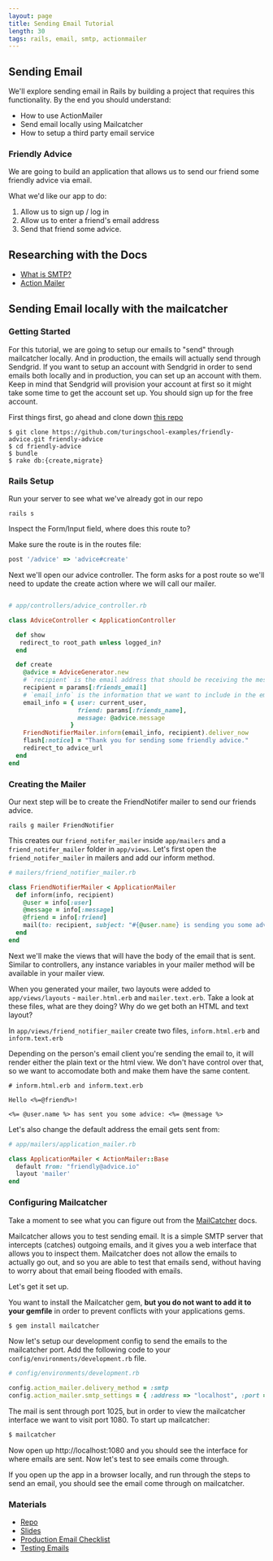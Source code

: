 ```yaml
---
layout: page
title: Sending Email Tutorial
length: 30
tags: rails, email, smtp, actionmailer
---
```


## Sending Email

We'll explore sending email in Rails by building a project that requires this functionality. By the end you should understand:

* How to use ActionMailer
* Send email locally using Mailcatcher
* How to setup a third party email service

### Friendly Advice

We are going to build an application that allows us to send our friend some friendly advice via email.

What we'd like our app to do:

1. Allow us to sign up / log in
2. Allow us to enter a friend's email address
3. Send that friend some advice.  

## Researching with the Docs  
* [What is SMTP?](http://whatismyipaddress.com/smtp)
* [Action Mailer](http://guides.rubyonrails.org/action_mailer_basics.html)  

## Sending Email locally with the mailcatcher

### Getting Started

For this tutorial, we are going to setup our emails to "send" through mailcatcher locally. And in production, the emails will actually send through Sendgrid. If you want to setup an account with Sendgrid in order to send emails both locally and in production, you can set up an account with them. Keep in mind that Sendgrid will provision your account at first so it might take some time to get the account set up. You should sign up for the free account.

First things first, go ahead and clone down [this repo](https://github.com/turingschool-examples/friendly-advice)

```shell
$ git clone https://github.com/turingschool-examples/friendly-advice.git friendly-advice
$ cd friendly-advice
$ bundle
$ rake db:{create,migrate}
```
### Rails Setup  
Run your server to see what we've already got in our repo
```
rails s
```  
Inspect the Form/Input field, where does this route to?

Make sure the route is in the routes file:

```rb
post '/advice' => 'advice#create'
```

Next we'll open our advice controller. The form asks for a post route so we'll need to update the create action where we will call our mailer.

```rb

# app/controllers/advice_controller.rb

class AdviceController < ApplicationController

  def show
   redirect_to root_path unless logged_in?
  end

  def create
    @advice = AdviceGenerator.new
    # `recipient` is the email address that should be receiving the message
    recipient = params[:friends_email]
    # `email_info` is the information that we want to include in the email message.
    email_info = { user: current_user,
                   friend: params[:friends_name],
                   message: @advice.message
                 }
    FriendNotifierMailer.inform(email_info, recipient).deliver_now
    flash[:notice] = "Thank you for sending some friendly advice."
    redirect_to advice_url
  end
end
```

### Creating the Mailer

Our next step will be to create the FriendNotifer mailer to send our friends advice.

```shell
rails g mailer FriendNotifier
```

This creates our `friend_notifer_mailer` inside `app/mailers` and a `friend_notifer_mailer` folder in `app/views`. Let's first open the `friend_notifer_mailer` in mailers and add our inform method.

```rb
# mailers/friend_notifier_mailer.rb

class FriendNotifierMailer < ApplicationMailer
  def inform(info, recipient)
    @user = info[:user]
    @message = info[:message]
    @friend = info[:friend]
    mail(to: recipient, subject: "#{@user.name} is sending you some advice")
  end
end
```

Next we'll make the views that will have the body of the email that is sent. Similar to controllers, any instance variables in your mailer method will be available in your mailer view.

When you generated your mailer, two layouts were added to `app/views/layouts` - `mailer.html.erb` and `mailer.text.erb`.  Take a look at these files, what are they doing? Why do we get both an HTML and text layout?

In `app/views/friend_notifier_mailer` create two files, `inform.html.erb` and `inform.text.erb`

Depending on the person's email client you're sending the email to, it will render either the plain text or the html view. We don't have control over that, so we want to accomodate both and make them have the same content.

```
# inform.html.erb and inform.text.erb

Hello <%=@friend%>!

<%= @user.name %> has sent you some advice: <%= @message %>
```

Let's also change the default address the email gets sent from:

```rb
# app/mailers/application_mailer.rb

class ApplicationMailer < ActionMailer::Base
  default from: "friendly@advice.io"
  layout 'mailer'
end
```

### Configuring Mailcatcher

Take a moment to see what you can figure out from the [MailCatcher](https://mailcatcher.me/) docs.

Mailcatcher allows you to test sending email. It is a simple SMTP server that intercepts (catches) outgoing emails, and it gives you a web interface that allows you to inspect them. Mailcatcher does not allow the emails to actually go out, and so you are able to test that emails send, without having to worry about that email being flooded with emails.

Let's get it set up.

You want to install the Mailcatcher gem, **but you do not want to add it to your gemfile** in order to prevent conflicts with your applications gems.

```sh
$ gem install mailcatcher
```

Now let's setup our development config to send the emails to the mailcatcher port. Add the following code to your `config/environments/development.rb` file.

```rb
# config/environments/development.rb

config.action_mailer.delivery_method = :smtp
config.action_mailer.smtp_settings = { :address => "localhost", :port => 1025 }
```

The mail is sent through port 1025, but in order to view the mailcatcher interface we want to visit port 1080. To start up mailcatcher:

```sh
$ mailcatcher
```

Now open up http://localhost:1080 and you should see the interface for where emails are sent. Now let's test to see emails come through.

If you open up the app in a browser locally, and run through the steps to send an email, you should see the email come through on mailcatcher.

### Materials

* [ Repo ](https://github.com/turingschool-examples/a_bit_of_advice)
* [ Slides ](https://www.dropbox.com/s/ev7tya328sv9jyh/Turing%20-%20Sending%20Email.key?dl=0)
* [Production Email Checklist](../lessons/production_email_checklist)
* [Testing Emails](https://guides.rubyonrails.org/testing.html#testing-your-mailers)
